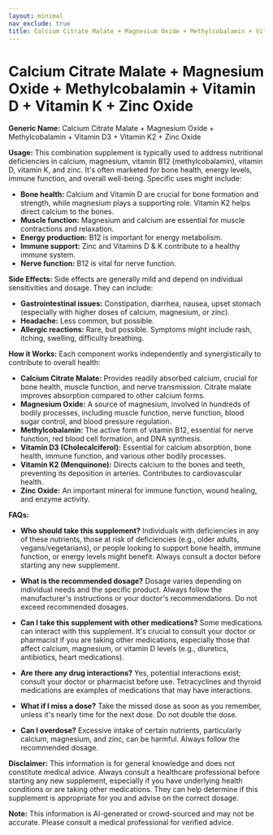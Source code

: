 ```yaml
---
layout: minimal
nav_exclude: true
title: Calcium Citrate Malate + Magnesium Oxide + Methylcobalamin + Vitamin D + Vitamin K + Zinc Oxide
---
```


# Calcium Citrate Malate + Magnesium Oxide + Methylcobalamin + Vitamin D + Vitamin K + Zinc Oxide

**Generic Name:** Calcium Citrate Malate + Magnesium Oxide + Methylcobalamin + Vitamin D3 + Vitamin K2 + Zinc Oxide


**Usage:** This combination supplement is typically used to address nutritional deficiencies in calcium, magnesium, vitamin B12 (methylcobalamin), vitamin D, vitamin K, and zinc.  It's often marketed for bone health, energy levels, immune function, and overall well-being.  Specific uses might include:

* **Bone health:** Calcium and Vitamin D are crucial for bone formation and strength, while magnesium plays a supporting role. Vitamin K2 helps direct calcium to the bones.
* **Muscle function:** Magnesium and calcium are essential for muscle contractions and relaxation.
* **Energy production:** B12 is important for energy metabolism.
* **Immune support:** Zinc and Vitamins D & K contribute to a healthy immune system.
* **Nerve function:** B12 is vital for nerve function.


**Side Effects:**  Side effects are generally mild and depend on individual sensitivities and dosage.  They can include:

* **Gastrointestinal issues:**  Constipation, diarrhea, nausea, upset stomach (especially with higher doses of calcium, magnesium, or zinc).
* **Headache:**  Less common, but possible.
* **Allergic reactions:**  Rare, but possible.  Symptoms might include rash, itching, swelling, difficulty breathing.


**How it Works:** Each component works independently and synergistically to contribute to overall health:

* **Calcium Citrate Malate:** Provides readily absorbed calcium, crucial for bone health, muscle function, and nerve transmission. Citrate malate improves absorption compared to other calcium forms.
* **Magnesium Oxide:**  A source of magnesium, involved in hundreds of bodily processes, including muscle function, nerve function, blood sugar control, and blood pressure regulation.
* **Methylcobalamin:** The active form of vitamin B12, essential for nerve function, red blood cell formation, and DNA synthesis.
* **Vitamin D3 (Cholecalciferol):** Essential for calcium absorption, bone health, immune function, and various other bodily processes.
* **Vitamin K2 (Menquinone):**  Directs calcium to the bones and teeth, preventing its deposition in arteries.  Contributes to cardiovascular health.
* **Zinc Oxide:**  An important mineral for immune function, wound healing, and enzyme activity.


**FAQs:**

* **Who should take this supplement?** Individuals with deficiencies in any of these nutrients, those at risk of deficiencies (e.g., older adults, vegans/vegetarians), or people looking to support bone health, immune function, or energy levels might benefit.  Always consult a doctor before starting any new supplement.

* **What is the recommended dosage?**  Dosage varies depending on individual needs and the specific product.  Always follow the manufacturer's instructions or your doctor's recommendations.  Do not exceed recommended dosages.

* **Can I take this supplement with other medications?** Some medications can interact with this supplement.  It's crucial to consult your doctor or pharmacist if you are taking other medications, especially those that affect calcium, magnesium, or vitamin D levels (e.g., diuretics, antibiotics, heart medications).

* **Are there any drug interactions?**  Yes, potential interactions exist; consult your doctor or pharmacist before use.  Tetracyclines and thyroid medications are examples of medications that may have interactions.

* **What if I miss a dose?** Take the missed dose as soon as you remember, unless it's nearly time for the next dose.  Do not double the dose.

* **Can I overdose?**  Excessive intake of certain nutrients, particularly calcium, magnesium, and zinc, can be harmful.  Always follow the recommended dosage.

**Disclaimer:** This information is for general knowledge and does not constitute medical advice.  Always consult a healthcare professional before starting any new supplement, especially if you have underlying health conditions or are taking other medications. They can help determine if this supplement is appropriate for you and advise on the correct dosage.


**Note:** This information is AI-generated or crowd-sourced and may not be accurate. Please consult a medical professional for verified advice.